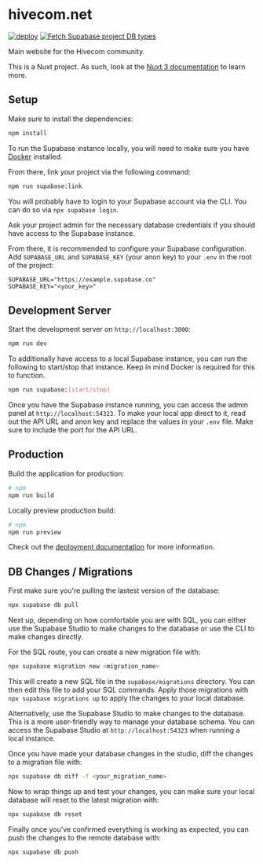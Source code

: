 # hivecom.net

[![deploy](https://github.com/Mavulp/hivecom.net/actions/workflows/deploy.yml/badge.svg)](https://github.com/Mavulp/hivecom.net/actions/workflows/deploy.yml)
[![Fetch Supabase project DB types](https://github.com/hivecom/hivecom.net/actions/workflows/types.yml/badge.svg)](https://github.com/hivecom/hivecom.net/actions/workflows/types.yml)

Main website for the Hivecom community.

This is a Nuxt project. As such, look at the [Nuxt 3 documentation](https://nuxt.com/docs/getting-started/introduction) to learn more.

## Setup

Make sure to install the dependencies:

```bash
npm install
```

To run the Supabase instance locally, you will need to make sure you have [Docker](https://docs.docker.com/get-docker/) installed.

From there, link your project via the following command:

```bash
npm run supabase:link
```

You will probably have to login to your Supabase account via the CLI. You can do so via `npx supabase login`.

Ask your project admin for the necessary database credentials if you should have access to the Supabase instance.

From there, it is recommended to configure your Supabase configuration. Add `SUPABASE_URL` and `SUPABASE_KEY` (your anon key) to your `.env` in the root of the project:

```env
SUPABASE_URL="https://example.supabase.co"
SUPABASE_KEY="<your_key>"
```

## Development Server

Start the development server on `http://localhost:3000`:

```bash
npm run dev
```

To additionally have access to a local Supabase instance, you can run the following to start/stop that instance. Keep in mind Docker is required for this to function.

```bash
npm run supabase:[start/stop]
```

Once you have the Supabase instance running, you can access the admin panel at `http://localhost:54323`. To make your local app direct to it, read out the
API URL and anon key and replace the values in your `.env` file. Make sure to include the port for the API URL.

## Production

Build the application for production:

```bash
# npm
npm run build
```

Locally preview production build:

```bash
# npm
npm run preview
```

Check out the [deployment documentation](https://nuxt.com/docs/getting-started/deployment) for more information.

## DB Changes / Migrations

First make sure you're pulling the lastest version of the database:

```bash
npx supabase db pull
```

Next up, depending on how comfortable you are with SQL, you can either use the Supabase Studio to make changes to the database or use the CLI to make changes directly.

For the SQL route, you can create a new migration file with:

```bash
npx supabase migration new <migration_name>
```

This will create a new SQL file in the `supabase/migrations` directory. You can then edit this file to add your SQL commands. Apply those migrations with `npx supabase migrations up` to apply the changes to your local database.

Alternatively, use the Supabase Studio to make changes to the database. This is a more user-friendly way to manage your database schema. You can access the Supabase Studio at `http://localhost:54323` when running a local instance.

Once you have made your database changes in the studio, diff the changes to a migration file with:

```bash
npx supabase db diff -f <your_migration_name>
```

Now to wrap things up and test your changes, you can make sure your local database will reset to the latest migration with:

```bash
npx supabase db reset
```

Finally once you've confirmed everything is working as expected, you can push the changes to the remote database with:

```bash
npx supabase db push
```
